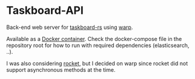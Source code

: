 # Taskboard-API

Back-end web server for [taskboard-rs](https://github.com/christianfosli/taskboard-rs)
using [warp](https://github.com/seanmonstar/warp).

Available as a [Docker
container](https://hub.docker.com/repository/docker/christianfosli/taskboard-api).
Check the docker-compose file in the repository root for how to run with
required dependencies (elasticsearch, ..).

I was also considering [rocket](https://github.com/SergioBenitez/Rocket),
but I decided on warp since rocket did not support asynchronous methods
at the time.
